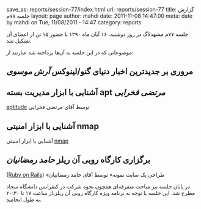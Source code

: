 save_as: reports/session-77/index.html
url: reports/session-77
title: گزارش جلسه ۷۷م
layout: page
author: mahdi
date: 2011-11-08 14:47:00
meta: date by mahdi on Tue, 11/08/2011 - 14:47
category: reports

جلسه ۷۷‌م مشهدلاگ در روز دوشنبه، ۱۶ آبان ماه ۱۳۹۰ با حضور ۱۵ تن از اعضای آن
تشکیل شد.  


<!--more-->



موضوعاتی که در این جلسه به آن‌ها پرداخته شد عبارتند از:  
## مروری بر جدیدترین اخبار دنیای گنو/لینوکس *آرش موسوی*  
## آشنایی با ابزار مدیریت بسته apt *مرتضی فخرایی*
[aptitude](http://en.wikipedia.org/wiki/Aptitude_\(software\)) توسط آقای مرتضی
فخرایی  

## آشنایی با ابزار امنیتی nmap
آشنایی با ابزار امنیتی [nmap](http://en.wikipedia.org/wiki/Nmap)  


## برگزاری کارگاه روبی آن ریلز *حامد رمضانیان*
([Ruby on Rails](http://en.wikipedia.org/wiki/Ruby_on_Rails)) «طراحی یک سایت نمونه» توسط
آقای حامد رمضانیان

در پایان جلسه نیز مباحث متفرقه‌ای همچون نحوه شرکت در کنفرانس دانشگاه سجاد مطرح
شد. این جلسه با توجه به برنامه ویژه کارگاه روبی آن ریلز،از ساعت ۱۷ تا ۲۰:۳۰ به
طول انجامید.
